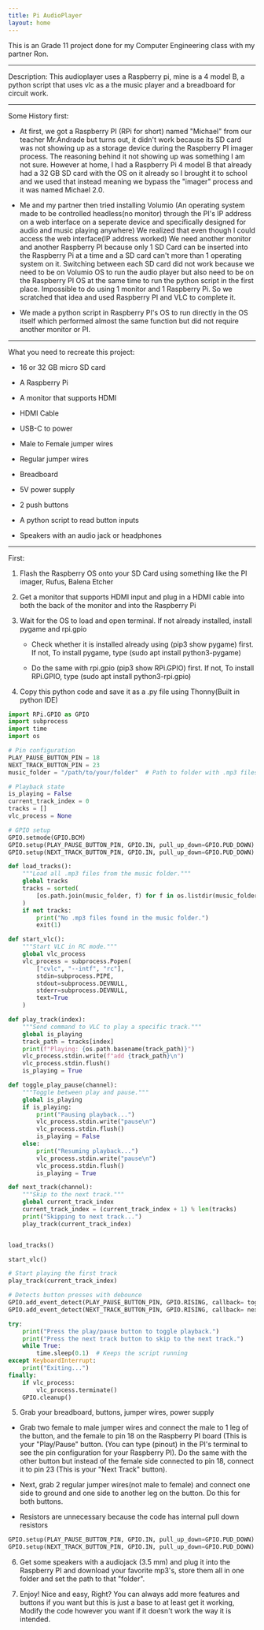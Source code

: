 ```yaml
---
title: Pi AudioPlayer
layout: home
---
```

This is an Grade 11 project done for my Computer Engineering class with my partner Ron.
<hr>
Description: This audioplayer uses a Raspberry pi, mine is a 4 model B, a python script that uses vlc as a the music player and a breadboard for circuit work.
<hr>
Some History first:

- At first, we got a Raspberry PI (RPi for short) named "Michael" from our teacher Mr.Andrade but turns out, it didn't work because its SD card was not showing up as a storage device during the Raspberry PI imager process. The reasoning behind it not showing up was something I am not sure. However at home, I had a Raspberry Pi 4 model B that already had a 32 GB SD card with the OS on it already so I brought it to school and we used that instead meaning we bypass the "imager" process and it was named Michael 2.0.

- Me and my partner then tried installing Volumio (An operating system made to be controlled headless(no monitor) through the PI's IP address on a web interface on a seperate device and specifically designed for audio and music playing anywhere) We realized that even though I could access the web interface(IP address worked) We need another monitor and another Raspberry PI because only 1 SD Card can be inserted into the Raspberry Pi at a time and a SD card can't more than 1 operating system on it. Switching between each SD card did not work because we need to be on Volumio OS to run the audio player but also need to be on the Raspberry PI OS at the same time to run the python script in the first place. Impossible to do using 1 monitor and 1 Raspberry Pi. So we scratched that idea and used Raspberry PI and VLC to complete it.

- We made a python script in Raspberry PI's OS to run directly in the OS itself which performed almost the same function but did not require another monitor or PI.
<hr>
What you need to recreate this project:  

-  16 or 32 GB micro SD card

-  A Raspberry Pi

-  A monitor that supports HDMI

-  HDMI Cable

-  USB-C to power

- Male to Female jumper wires

- Regular jumper wires

- Breadboard  

- 5V power supply  

- 2 push buttons  

- A python script to read button inputs

- Speakers with an audio jack or headphones
<hr>

First:
 
1. Flash the Raspberry OS onto your SD Card using something like the PI imager, Rufus, Balena Etcher

2. Get a monitor that supports HDMI input and plug in a HDMI cable into both the back of the monitor and into the Raspberry Pi

3. Wait for the OS to load and open terminal. If not already installed, install pygame and rpi.gpio

   - Check whether it is installed already using (pip3 show pygame) first. If not, To install pygame, type (sudo apt install python3-pygame)
   
   - Do the same with rpi.gpio (pip3 show RPi.GPIO) first. If not, To install RPi.GPIO, type (sudo apt install python3-rpi.gpio)

4. Copy this python code and save it as a .py file using Thonny(Built in python IDE)

```python
import RPi.GPIO as GPIO
import subprocess
import time
import os

# Pin configuration
PLAY_PAUSE_BUTTON_PIN = 18
NEXT_TRACK_BUTTON_PIN = 23
music_folder = "/path/to/your/folder"  # Path to folder with .mp3 files

# Playback state
is_playing = False
current_track_index = 0
tracks = []
vlc_process = None

# GPIO setup
GPIO.setmode(GPIO.BCM)
GPIO.setup(PLAY_PAUSE_BUTTON_PIN, GPIO.IN, pull_up_down=GPIO.PUD_DOWN)
GPIO.setup(NEXT_TRACK_BUTTON_PIN, GPIO.IN, pull_up_down=GPIO.PUD_DOWN)

def load_tracks():
    """Load all .mp3 files from the music folder."""
    global tracks
    tracks = sorted(
        [os.path.join(music_folder, f) for f in os.listdir(music_folder) if f.endswith(".mp3")]
    )
    if not tracks:
        print("No .mp3 files found in the music folder.")
        exit(1)

def start_vlc():
    """Start VLC in RC mode."""
    global vlc_process
    vlc_process = subprocess.Popen(
        ["cvlc", "--intf", "rc"],
        stdin=subprocess.PIPE,
        stdout=subprocess.DEVNULL,
        stderr=subprocess.DEVNULL,
        text=True
    )

def play_track(index):
    """Send command to VLC to play a specific track."""
    global is_playing
    track_path = tracks[index]
    print(f"Playing: {os.path.basename(track_path)}")
    vlc_process.stdin.write(f"add {track_path}\n")
    vlc_process.stdin.flush()
    is_playing = True

def toggle_play_pause(channel):
    """Toggle between play and pause."""
    global is_playing
    if is_playing:
        print("Pausing playback...")
        vlc_process.stdin.write("pause\n")
        vlc_process.stdin.flush()
        is_playing = False
    else:
        print("Resuming playback...")
        vlc_process.stdin.write("pause\n")  
        vlc_process.stdin.flush()
        is_playing = True

def next_track(channel):
    """Skip to the next track."""
    global current_track_index
    current_track_index = (current_track_index + 1) % len(tracks)
    print("Skipping to next track...")
    play_track(current_track_index)


load_tracks()

start_vlc()

# Start playing the first track
play_track(current_track_index)

# Detects button presses with debounce
GPIO.add_event_detect(PLAY_PAUSE_BUTTON_PIN, GPIO.RISING, callback= toggle_play_pause, bouncetime=100)
GPIO.add_event_detect(NEXT_TRACK_BUTTON_PIN, GPIO.RISING, callback= next_track, bouncetime=100)

try:
    print("Press the play/pause button to toggle playback.")
    print("Press the next track button to skip to the next track.")
    while True:
        time.sleep(0.1)  # Keeps the script running
except KeyboardInterrupt:
    print("Exiting...")
finally:
    if vlc_process:
        vlc_process.terminate()
    GPIO.cleanup()
 ```
5. Grab your breadboard, buttons, jumper wires, power supply

 - Grab two female to male jumper wires and connect the male to 1 leg of the button, and the female to pin 18 on the Raspberry PI board (This is your "Play/Pause" button. (You can type (pinout) in the PI's terminal to see the pin configuration for your Raspberry PI). Do the same with the other button but instead of the female side connected to pin 18, connect it to pin 23 (This is your "Next Track" button).

 - Next, grab 2 regular jumper wires(not male to female) and connect one side to ground and one side to another leg on the button. Do this for both buttons.
 
 - Resistors are unnecessary because the code has internal pull down resistors
 
```python
GPIO.setup(PLAY_PAUSE_BUTTON_PIN, GPIO.IN, pull_up_down=GPIO.PUD_DOWN)
GPIO.setup(NEXT_TRACK_BUTTON_PIN, GPIO.IN, pull_up_down=GPIO.PUD_DOWN)
```
6. Get some speakers with a audiojack (3.5 mm) and plug it into the Raspberry PI and download your favorite mp3's, store them all in one folder and set the path to that "folder".

7. Enjoy! Nice and easy, Right? You can always add more features and buttons if you want but this is just a base to at least get it working, Modify the code however you want if it doesn't work the way it is intended.

  
  

